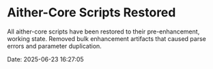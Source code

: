# Aither-Core Scripts Restored

All aither-core scripts have been restored to their pre-enhancement, working state.
Removed bulk enhancement artifacts that caused parse errors and parameter duplication.

Date: 2025-06-23 16:27:05
